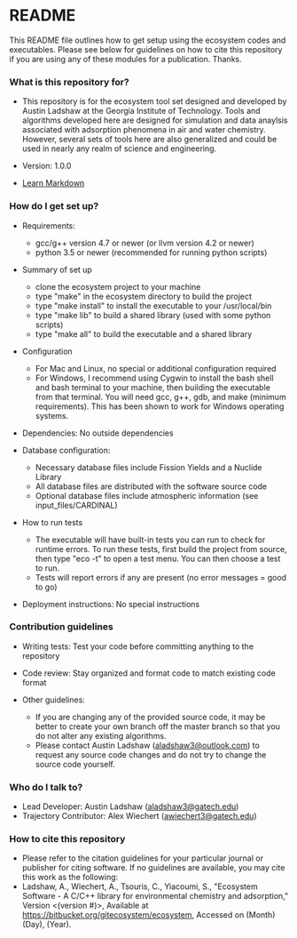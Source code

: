 # README #

This README file outlines how to get setup using the ecosystem codes and executables. Please see below for guidelines on how to cite this repository if you are using any of these modules for a publication. Thanks. 

### What is this repository for? ###

* This repository is for the ecosystem tool set designed and developed by Austin Ladshaw at the Georgia Institute of Technology. Tools and algorithms developed here are designed for simulation and data anaylsis associated with adsorption phenomena in air and water chemistry. However, several sets of tools here are also generalized and could be used in nearly any realm of science and engineering. 

* Version: 1.0.0

* [Learn Markdown](https://bitbucket.org/tutorials/markdowndemo)

### How do I get set up? ###

* Requirements: 
	+ gcc/g++ version 4.7 or newer (or llvm version 4.2 or newer)
	+ python 3.5 or newer (recommended for running python scripts)

* Summary of set up

	+ clone the ecosystem project to your machine
	+ type "make" in the ecosystem directory to build the project
	+ type "make install" to install the executable to your /usr/local/bin
	+ type "make lib" to build a shared library (used with some python scripts)
	+ type "make all" to build the executable and a shared library

* Configuration

	+ For Mac and Linux, no special or additional configuration required
	+ For Windows, I recommend using Cygwin to install the bash shell and bash terminal to your machine, then building the executable from that terminal. You will need gcc, g++, gdb, and make (minimum requirements). This has been shown to work for Windows operating systems. 

* Dependencies: No outside dependencies

* Database configuration: 
	+ Necessary database files include Fission Yields and a Nuclide Library
	+ All database files are distributed with the software source code
	+ Optional database files include atmospheric information (see input_files/CARDINAL)

* How to run tests

	+ The executable will have built-in tests you can run to check for runtime errors. To run these tests, first build the project from source, then type "eco -t" to open a test menu. You can then choose a test to run.
	+ Tests will report errors if any are present (no error messages = good to go)

* Deployment instructions: No special instructions

### Contribution guidelines ###

* Writing tests: Test your code before committing anything to the repository

* Code review: Stay organized and format code to match existing code format

* Other guidelines: 

	+ If you are changing any of the provided source code, it may be better to create your own branch off the master branch so that you do not alter any existing algorithms. 
	+ Please contact Austin Ladshaw (aladshaw3@outlook.com) to request any source code changes and do not try to change the source code yourself. 

### Who do I talk to? ###

* Lead Developer: Austin Ladshaw (aladshaw3@gatech.edu)
* Trajectory Contributor: Alex Wiechert (awiechert3@gatech.edu)

### How to cite this repository ###

* Please refer to the citation guidelines for your particular journal or publisher for citing software. If no guidelines are available, you may cite this work as the following:
* Ladshaw, A., Wiechert, A., Tsouris, C., Yiacoumi, S., "Ecosystem Software - A C/C++ library for environmental chemistry and adsorption," Version <(version #)>, Available at https://bitbucket.org/gitecosystem/ecosystem, Accessed on (Month) (Day), (Year). 